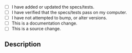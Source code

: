 - [ ] I have added or updated the specs/tests.
- [ ] I have verified that the specs/tests pass on my computer.
- [ ] I have not attempted to bump, or alter versions.
- [ ] This is a documentation change.
- [ ] This is a source change.

## Description

<!--
  What issue are you trying to resolve?
  It's always nice to get a brief description.
  Note: you should provide the same in your commit message.
    not everybody uses Github's Web UI.
-->
